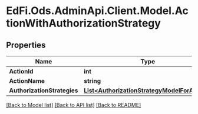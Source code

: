 # EdFi.Ods.AdminApi.Client.Model.ActionWithAuthorizationStrategy

## Properties

Name | Type | Description | Notes
------------ | ------------- | ------------- | -------------
**ActionId** | **int** |  | [optional] 
**ActionName** | **string** |  | [optional] 
**AuthorizationStrategies** | [**List&lt;AuthorizationStrategyModelForAction&gt;**](AuthorizationStrategyModelForAction.md) |  | [optional] 

[[Back to Model list]](../../README.md#documentation-for-models) [[Back to API list]](../../README.md#documentation-for-api-endpoints) [[Back to README]](../../README.md)

